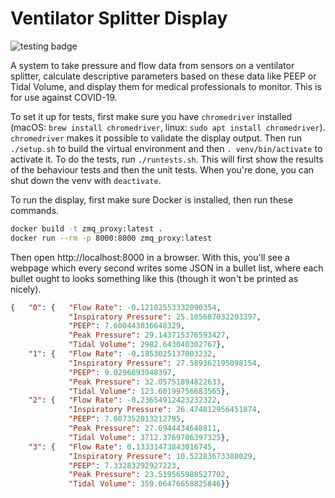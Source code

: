 Ventilator Splitter Display
===========================

![testing badge](https://github.com/tetrabiodistributed/project-tetra-display/workflows/tests/badge.svg)

A system to take pressure and flow data from sensors on a ventilator splitter, calculate descriptive parameters based on these data like PEEP or Tidal Volume, and display them for medical professionals to monitor.  This is for use against COVID-19.

To set it up for tests, first make sure you have `chromedriver` installed (macOS: `brew install chromedriver`, linux: `sudo apt install chromedriver`).  `chromedriver` makes it possible to validate the display output.  Then run `./setup.sh` to build the virtual environment and then `. venv/bin/activate` to activate it.  To do the tests, run `./runtests.sh`.  This will first show the results of the behaviour tests and then the unit tests.  When you're done, you can shut down the venv with `deactivate`.

To run the display, first make sure Docker is installed, then run these commands.

```bash
docker build -t zmq_proxy:latest .
docker run --rm -p 8000:8000 zmq_proxy:latest
```

Then open http://localhost:8000 in a browser.  With this, you'll see a webpage which every second writes some JSON in a bullet list, where each bullet ought to looks something like this (though it won't be printed as nicely).

```json
{   "0": {   "Flow Rate": -0.12102553332090354,
             "Inspiratory Pressure": 25.185687032203397,
             "PEEP": 7.600443036648329,
             "Peak Pressure": 29.143715376593427,
             "Tidal Volume": 2982.643040302767},
    "1": {   "Flow Rate": -0.1853025137003232,
             "Inspiratory Pressure": 27.589362195098154,
             "PEEP": 9.0296093948397,
             "Peak Pressure": 32.05751894822633,
             "Tidal Volume": 123.60199756683565},
    "2": {   "Flow Rate": -0.23654912423232322,
             "Inspiratory Pressure": 26.474812956451874,
             "PEEP": 7.607352013212795,
             "Peak Pressure": 27.6944434648811,
             "Tidal Volume": 3712.3769706397325},
    "3": {   "Flow Rate": 0.13331473843016745,
             "Inspiratory Pressure": 10.52283673388029,
             "PEEP": 7.33283292927223,
             "Peak Pressure": 23.519565988527702,
             "Tidal Volume": 359.06476658825846}}
```
